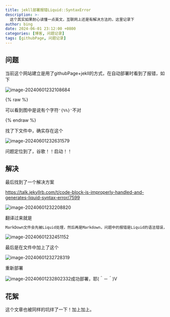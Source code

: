 ```yaml
---
title: jekll部署报错Liquid::SyntaxError
description: >-
  这个其实如果耐心读懂一点英文，互联网上还是有解决方法的，这里记录下
author: bing
date: 2024-06-01 23:12:00 +0800
categories: [博客, 问题记录]
tags: [githubPage, 问题记录]
---
```


## 问题

当前这个网站建立是用了githubPage+jekll的方式，在自动部署时看到了报错，如下

![image-20240601232108684](https://s2.loli.net/2024/06/01/AHEGkVRhvPFSjJz.png)

{% raw %}

可以看到图中是说有个字符`'{%%}'`不对

{% endraw %}

找了下文件中，确实存在这个

![image-20240601232631579](https://s2.loli.net/2024/06/01/JRTz9Htm5XLZ6S4.png)

问题定位到了，谷歌！！启动！！



## 解决

最后找到了一个解决方案

https://talk.jekyllrb.com/t/code-block-is-improperly-handled-and-generates-liquid-syntax-error/7599

![image-20240601232208820](https://s2.loli.net/2024/06/01/tsa6YlkyGxDBLZ3.png)

翻译过来就是

```tex
MarkDown文件会先被Liquid处理，然后再是Markdown，问题中的报错是Liquid的语法错误，被拦截，可以选择增加标识来让Liquid扫描时忽略
```

![image-20240601232451152](https://s2.loli.net/2024/06/01/dyrkIxPtXsR1QJL.png)

最后是在文件中加上了这个

![image-20240601232728319](https://s2.loli.net/2024/06/01/GjoUyPCRT3zWfet.png)

重新部署

![image-20240601232802332](https://s2.loli.net/2024/06/01/8NWCyx3H6IkMlXR.png)成功部署，耶(＾－＾)V



## 花絮

这个文章也被同样的坑绊了一下！加上加上。